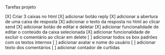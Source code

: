 Tarefas projeto

[X] Criar 3 caixas no html
[X] adicionar botão reply
[X] adicionar a abertura de uma caixa de resposta
[X] adicionar o texto da resposta no html ao clicar send
[X] adicionar botão de editar e deletar
[X] adicionar funcionalidade de editar o conteúdo da caixa selecionada
[X] adicionar funcionalidade de excluir o comentário ao clicar em delete
[ ] adicionar todos os box padrões com os textos internos
[ ] adicionar avatar e nome do usuário
[ ] adicionar texto dos comentários
[ ] adicionar contador de curtidas
